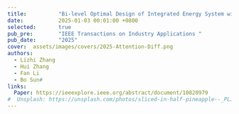 ```yaml
---
title:          "Bi-level Optimal Design of Integrated Energy System with Synergy of Renewables, Conversion, Storage, and Demand"
date:           2025-01-03 00:01:00 +0800
selected:       true
pub_pre:        "IEEE Transactions on Industry Applications "
pub_date:       "2025"
cover:  assets/images/covers/2025-Attention-Diff.png
authors:
  - Lizhi Zhang
  - Hui Zhang
  - Fan Li
  - Bo Sun#
links:
  Paper: https://ieeexplore.ieee.org/abstract/document/10820979
#  Unsplash: https://unsplash.com/photos/sliced-in-half-pineapple--_PLJZmHZzk
---
```

